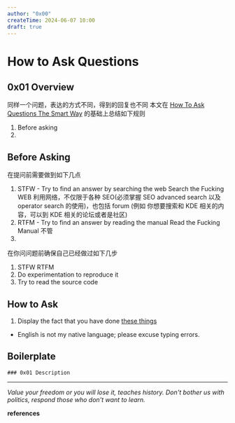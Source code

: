 ```yaml
---
author: "0x00"
createTime: 2024-06-07 10:00
draft: true
---
```


# How to Ask Questions

## 0x01 Overview

同样一个问题，表达的方式不同，得到的回复也不同
本文在 [How To Ask Questions The Smart Way](http://www.catb.org/~esr/faqs/smart-questions.html) 的基础上总结如下规则

1. Before asking
2. 

## Before Asking

在提问前需要做到如下几点

1. STFW - Try to find an answer by searching the web
	Search the Fucking WEB
	利用网络，不仅限于各种 SEO(必须掌握 SEO advanced search 以及 operator search 的使用)，也包括 forum (例如 你想要搜索和 KDE 相关的内容，可以到 KDE 相关的论坛或者是社区)
2. RTFM - Try to find an answer by reading the manual
	Read the Fucking Manual
	不管
1. 

在你问问题前确保自己已经做过如下几步

1. STFW RTFM
2. Do experimentation to reproduce it
3. Try to read the source code


## How to Ask

1. Display the fact that you have done [these things](#Before%20Asking)




- English is not my native language; please excuse typing errors.

## Boilerplate

```
### 0x01 Description

```

---
*Value your freedom or you will lose it, teaches history. Don't bother us with politics, respond those who don't want to learn.*

**references**

[^1]: 



